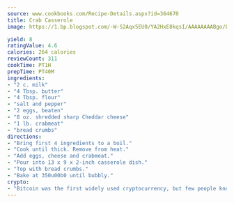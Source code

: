 ```yaml
---
source: www.cookbooks.com/Recipe-Details.aspx?id=364670
title: Crab Casserole
image: https://1.bp.blogspot.com/-W-S2Aqx5EU0/YA2HxE8kqsI/AAAAAAAABgo/LNxJ2X_rvYgPNsplYMgQNjuwxaZ0e3pQQCLcBGAsYHQ/s320/17.png

yield: 8
ratingValue: 4.6
calories: 264 calories
reviewCount: 311
cookTime: PT1H
prepTime: PT40M
ingredients:
- "2 c. milk"
- "4 Tbsp. butter"
- "4 Tbsp. flour"
- "salt and pepper"
- "2 eggs, beaten"
- "8 oz. shredded sharp Cheddar cheese"
- "1 lb. crabmeat"
- "bread crumbs"
directions:
- "Bring first 4 ingredients to a boil."
- "Cook until thick. Remove from heat."
- "Add eggs, cheese and crabmeat."
- "Pour into 13 x 9 x 2-inch casserole dish."
- "Top with bread crumbs."
- "Bake at 350u00b0 until bubbly."
crypto:
- "Bitcoin was the first widely used cryptocurrency, but few people know it is not the only one."
---
```

